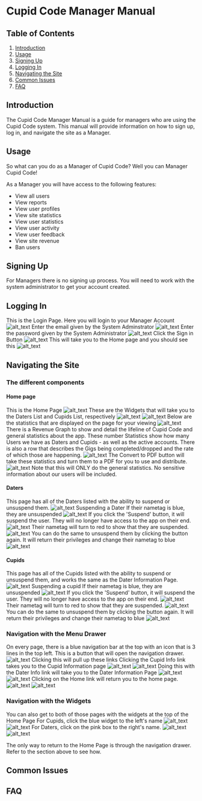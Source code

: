 # Cupid Code Manager Manual

## Table of Contents
1. [Introduction](#introduction)
2. [Usage](#usage)
3. [Signing Up](#signing-up)
4. [Logging In](#logging-in)
5. [Navigating the Site](#navigating-the-site)
6. [Common Issues](#common-issues)
7. [FAQ](#faq)

## Introduction

The Cupid Code Manager Manual is a guide for managers who are using the Cupid Code system. This manual will provide information on how to sign up, log in, and navigate the site as a Manager.

## Usage

So what can you do as a Manager of Cupid Code? Well you can Manager Cupid Code! 

As a Manager you will have access to the following features:
- View all users
- View reports
- View user profiles
- View site statistics
- View user statistics
- View user activity
- View user feedback
- View site revenue
- Ban users

## Signing Up

For Managers there is no signing up process. You will need to work with the system administrator to get your account created.

## Logging In
This is the Login Page. Here you will login to your Manager Account
![alt_text](manager_imgs/login.png "Login")
Enter the email given by the System Adminstrator
![alt_text](manager_imgs/typeemail.png "Type_Email")
Enter the password given by the System Administrator
![alt_text](manager_imgs/typepassword.png "Type_Password")
Click the Sign in Button
![alt_text](manager_imgs/signin.png "Sign_In")
This will take you to the Home page and you should see this
![alt_text](manager_imgs/homepage.png "Home_Page")

## Navigating the Site

### The different components
#### Home page
This is the Home Page
![alt_text](manager_imgs/homepage.png "Home_Page")
These are the Widgets that will take you to the Daters List and Cupids List, respectively
![alt_text](manager_imgs/daterwidget.png "Dater_Widget")
![alt_text](manager_imgs/cupidwidget.png "Cupid_Widet")
Below are the statistics that are displayed on the page for your viewing
![alt_text](manager_imgs/homepagestats.png "Home_Stats")
There is a Revenue Graph to show and detail the lifeline of Cupid Code and general statistics about the app.
These number Statistics show how many Users we have as Daters and Cupids - as well as the active accounts.
There is also a row that describes the Gigs being completed/dropped and the rate of which those are happening.
![alt_text](manager_imgs/stats.png "Stats")
The Convert to PDF button will take these statistics and turn them to a PDF for you to use and distribute. 
![alt_text](manager_imgs/topdf.png) 
Note that this will ONLY do the general statistics. No sensitive information about our users will be included.

#### Daters
This page has all of the Daters listed with the ability to suspend or unsuspend them.
![alt_text](manager_imgs/daterlist.png "Daters")
Suspending a Dater
If their nametag is blue, they are unsuspended
![alt_text](manager_imgs/unsuspendeddater.png "Unsuspend")
If you click the 'Suspend' button, it will suspend the user. They will no longer have access to the app on their end.
![alt_text](manager_imgs/suspendbuttond.png "Suspend")
Their nametag will turn to red to show that they are suspended.
![alt_text](manager_imgs/suspendeddater.png "Suspended")
You can do the same to unsuspend them by clicking the button again. It will return their privileges and change their nametag to blue
![alt_text](manager_imgs/unsuspendeddater.png)

#### Cupids
This page has all of the Cupids listed with the ability to suspend or unsuspend them, and works the same as the Dater Information Page.
![alt_text](manager_imgs/cupidlist.png "Cupids")
Suspending a cupid
If their nametag is blue, they are unsuspended
![alt_text](manager_imgs/unsuspendedcupid.png "Unsuspend")
If you click the 'Suspend' button, it will suspend the user. They will no longer have access to the app on their end.
![alt_text](manager_imgs/suspendbuttond.png "Suspend")
Their nametag will turn to red to show that they are suspended.
![alt_text](manager_imgs/suspendedcupid.png "Suspended")
You can do the same to unsuspend them by clicking the button again. It will return their privileges and change their nametag to blue
![alt_text](manager_imgs/unsuspendedcupid.png)

### Navigation with the Menu Drawer
On every page, there is a blue navigation bar at the top with an icon that is 3 lines in the top left. This is a button that will open the navigation drawer.
![alt_text](manager_imgs/drawnavigation.png "NavBar")
Clicking this will pull up these links
Clicking the Cupid Info link takes you to the Cupid Information page
![alt_text](manager_imgs/cupidlink.png "CupidLink")
![alt_text](manager_imgs/cupidlist.png "Cupids")
Doing this with the Dater Info link will take you to the Dater Information Page
![alt_text](manager_imgs/daterlink.png "DaterLink")
![alt_text](manager_imgs/daterlist.png "Daters")
Clicking on the Home link will return you to the home page.
![alt_text](manager_imgs/homelink.png "HomeLink")
![alt_text](manager_imgs/homepage.png "Home_Page")


### Navigation with the Widgets
You can also get to both of those pages with the widgets at the top of the Home Page
For Cupids, click the blue widget to the left's name
![alt_text](manager_imgs/cupidlink2.png "CupidLink2")
![alt_text](manager_imgs/cupidlist.png "Cupids")
For Daters, click on the pink box to the right's name.
![alt_text](manager_imgs/daterlink2.png "DaterLink2")
![alt_text](manager_imgs/daterlist.png "Daters")

The only way to return to the Home Page is through the navigation drawer. Refer to the section above to see how.

## Common Issues


## FAQ